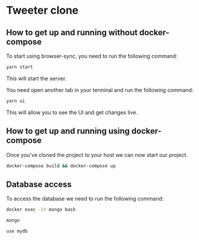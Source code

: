 # Tweeter clone

## How to get up and running without docker-compose

To start using browser-sync, you need to run the following command:

```bash
yarn start
```

This will start the server.

You need open another tab in your terminal and run the following command:

```bash
yarn ui
```

This will allow you to see the UI and get changes live.

## How to get up and running using docker-compose

Once you've cloned the project to your host we can now start our project.

```bash
docker-compose build && docker-compose up
```

## Database access

To access the database we need to run the following command:

```bash
docker exec -it mongo bash
```

```bash
mongo
```

```bash
use mydb
```
